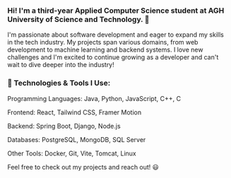 ### Hi! I'm a third-year Applied Computer Science student at AGH  University of Science and Technology. 👋

I'm passionate about software development and eager to expand my skills in the tech industry. My projects span various domains, from web development to machine learning and backend systems. I love new challenges and I'm excited to continue growing as a developer and can't wait to dive deeper into the industry!

### 🔧 Technologies & Tools I Use:

Programming Languages: Java, Python, JavaScript, C++, C

Frontend: React, Tailwind CSS, Framer Motion

Backend: Spring Boot, Django, Node.js

Databases: PostgreSQL, MongoDB, SQL Server
 
Other Tools: Docker, Git, Vite, Tomcat, Linux

Feel free to check out my projects and reach out! 😃
